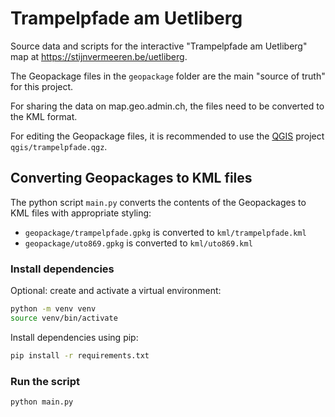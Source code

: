 # Trampelpfade am Uetliberg

Source data and scripts for the interactive "Trampelpfade am Uetliberg" map at https://stijnvermeeren.be/uetliberg.

The Geopackage files in the `geopackage` folder are the main "source of truth" for this project.

For sharing the data on map.geo.admin.ch, the files need to be converted to the KML format.

For editing the Geopackage files, 
it is recommended to use the [QGIS](https://qgis.org/) project `qgis/trampelpfade.qgz`.

## Converting Geopackages to KML files

The python script `main.py` converts the contents of the Geopackages to KML files with appropriate styling:
- `geopackage/trampelpfade.gpkg` is converted to `kml/trampelpfade.kml`
- `geopackage/uto869.gpkg` is converted to `kml/uto869.kml`

### Install dependencies

Optional: create and activate a virtual environment:
```sh
python -m venv venv
source venv/bin/activate
```

Install dependencies using pip:
```sh
pip install -r requirements.txt
```

### Run the script

```sh
python main.py
```